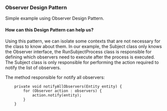 ### Observer Design Pattern
Simple example using Observer Design Pattern.

#### How can this Design Pattern can help us?
Using this pattern, we can isolate some contexts that are not necessary for the class to know about them. In our example, the Subject class only knows the Observer interface, the RunSubjectProcess class is responsible for defining which observers need to execute after the process is executed. The Subject class is only responsible for performing the action required to notify the list of observers.

The method responsible for notify all observers:
```
	private void notifyAllObservers(Entity entity) {
		for (Observer action : observers) {
			action.notify(entity);
		}
	}
``` 


